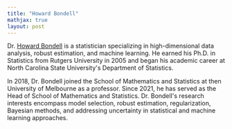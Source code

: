 ```yaml
---
title: "Howard Bondell"
mathjax: true
layout: post
---
```


Dr. [Howard Bondell](https://blogs.unimelb.edu.au/howard-bondell/) is a statistician specializing in high-dimensional data analysis, robust estimation, and machine learning. He earned his Ph.D. in Statistics from Rutgers University in 2005 and began his academic career at North Carolina State University's Department of Statistics. 

In 2018, Dr. Bondell joined the School of Mathematics and Statistics at then University of Melbourne as a professor. Since 2021, he has served as the Head of School of Mathematics and Statistics. Dr. Bondell's research interests encompass model selection, robust estimation, regularization, Bayesian methods, and addressing uncertainty in statistical and machine learning approaches. 